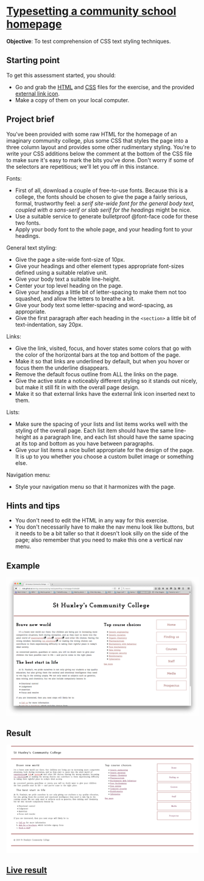 # [Typesetting a community school homepage](https://developer.mozilla.org/en-US/docs/Learn/CSS/Styling_text/Typesetting_a_homepage)

__Objective__: To test comprehension of CSS text styling techniques.

## Starting point

To get this assessment started, you should:

* Go and grab the [HTML](https://github.com/mdn/learning-area/blob/main/css/styling-text/typesetting-a-homepage-start/index.html) and [CSS](https://github.com/mdn/learning-area/blob/main/css/styling-text/typesetting-a-homepage-start/style.css) files for the exercise, and the provided [external link icon](https://github.com/mdn/learning-area/blob/main/css/styling-text/typesetting-a-homepage-start/external-link-52.png).
* Make a copy of them on your local computer.

## Project brief

You've been provided with some raw HTML for the homepage of an imaginary community college, plus some CSS that styles the page into a three column layout and provides some other rudimentary styling. You're to write your CSS additions below the comment at the bottom of the CSS file to make sure it's easy to mark the bits you've done. Don't worry if some of the selectors are repetitious; we'll let you off in this instance.

Fonts:

* First of all, download a couple of free-to-use fonts. Because this is a college, the fonts should be chosen to give the page a fairly serious, formal, trustworthy feel: a _serif site-wide font for the general body text, coupled with a sans-serif or slab serif for the headings_ might be nice.
* Use a suitable service to generate bulletproof @font-face code for these two fonts.
* Apply your body font to the whole page, and your heading font to your headings.

General text styling:

* Give the page a site-wide font-size of 10px.
* Give your headings and other element types appropriate font-sizes defined using a suitable relative unit.
* Give your body text a suitable line-height.
* Center your top level heading on the page.
* Give your headings a little bit of letter-spacing to make them not too squashed, and allow the letters to breathe a bit.
* Give your body text some letter-spacing and word-spacing, as appropriate.
* Give the first paragraph after each heading in the `<section>` a little bit of text-indentation, say 20px.

Links:

* Give the link, visited, focus, and hover states some colors that go with the color of the horizontal bars at the top and bottom of the page.
* Make it so that links are underlined by default, but when you hover or focus them the underline disappears.
* Remove the default focus outline from ALL the links on the page.
* Give the active state a noticeably different styling so it stands out nicely, but make it still fit in with the overall page design.
* Make it so that external links have the external link icon inserted next to them.

Lists:

* Make sure the spacing of your lists and list items works well with the styling of the overall page. Each list item should have the same line-height as a paragraph line, and each list should have the same spacing at its top and bottom as you have between paragraphs.
* Give your list items a nice bullet appropriate for the design of the page. It is up to you whether you choose a custom bullet image or something else.

Navigation menu:

* Style your navigation menu so that it harmonizes with the page.

## Hints and tips

* You don't need to edit the HTML in any way for this exercise.
* You don't necessarily have to make the nav menu look like buttons, but it needs to be a bit taller so that it doesn't look silly on the side of the page; also remember that you need to make this one a vertical nav menu.

## Example

![screenshot shows an example of what the finished design could look like](imgs/example2.png)

## Result

![screenshot shows a result](imgs/result.png)

## [Live result](https://goodalex223.github.io/MDN/school_homepage/index.html)
